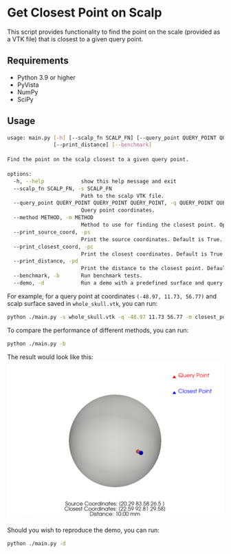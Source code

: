 Get Closest Point on Scalp
==========================

This script provides functionality to find the point on the scale (provided as a VTK file) that is closest to a given query point.

Requirements
------------
- Python 3.9 or higher
- PyVista
- NumPy
- SciPy

Usage
-----
```bash
usage: main.py [-h] [--scalp_fn SCALP_FN] [--query_point QUERY_POINT QUERY_POINT QUERY_POINT] [--method METHOD] [--print_source_coord] [--print_closest_coord]
               [--print_distance] [--benchmark]

Find the point on the scalp closest to a given query point.

options:
  -h, --help            show this help message and exit
  --scalp_fn SCALP_FN, -s SCALP_FN
                        Path to the scalp VTK file.
  --query_point QUERY_POINT QUERY_POINT QUERY_POINT, -q QUERY_POINT QUERY_POINT QUERY_POINT
                        Query point coordinates.
  --method METHOD, -m METHOD
                        Method to use for finding the closest point. Options: 'closest_point_pv', 'kd_tree_scipy', 'reference'. Default is 'closest_point_pv'.
  --print_source_coord, -ps
                        Print the source coordinates. Default is True.
  --print_closest_coord, -pc
                        Print the closest coordinates. Default is True.
  --print_distance, -pd
                        Print the distance to the closest point. Default is True.
  --benchmark, -b       Run benchmark tests.
  --demo, -d            Run a demo with a predefined surface and query point.
```

For example, for a query point at coordinates `(-48.97, 11.73, 56.77)` and scalp surface saved in `whole_skull.vtk`, you can run:

```bash
python ./main.py -s whole_skull.vtk -q -48.97 11.73 56.77 -m closest_point_pv -ps -pc -pd
```

To compare the performance of different methods, you can run:

```bash
python ./main.py -b
```

The result would look like this:
![demo.png](demo.png)

Should you wish to reproduce the demo, you can run:

```bash
python ./main.py -d
```
